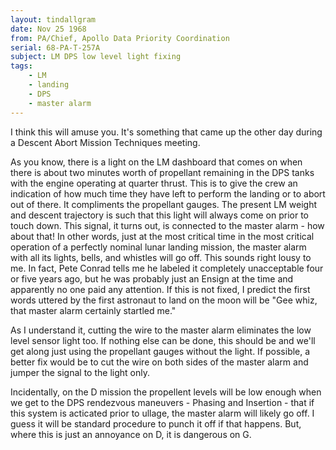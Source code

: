 ```yaml
---
layout: tindallgram
date: Nov 25 1968
from: PA/Chief, Apollo Data Priority Coordination
serial: 68-PA-T-257A
subject: LM DPS low level light fixing
tags:
    - LM
    - landing
    - DPS
    - master alarm
---
```

I think this will amuse you. It's something that came up the other
day during a Descent Abort Mission Techniques meeting.

As you know, there is a light on the LM dashboard that comes on when
there is about two minutes worth of propellant remaining in the DPS
tanks with the engine operating at quarter thrust.  This is to give
the crew an indication of how much time they have left to perform the
landing or to abort out of there.  It compliments the propellant gauges.
The present LM weight and descent trajectory is such that this light
will always come on prior to touch down.  This signal, it turns out,
is connected to the master alarm - how about that!  In other words,
just at the most critical time in the most critical operation of a
perfectly nominal lunar landing mission, the master alarm with all
its lights, bells, and whistles will go off.  This sounds right lousy
to me.  In fact, Pete Conrad tells me he labeled it completely unacceptable
four or five years ago, but he was probably just an Ensign at the time
and apparently no one paid any attention.  If this is not fixed, I predict
the first words uttered by the first astronaut to land on the moon will be
"Gee whiz, that master alarm certainly startled me."

As I understand it, cutting the wire to the master alarm eliminates the
low level sensor light too.  If nothing else can be done, this should be
and we'll get along just using the propellant gauges without the light.
If possible, a better fix would be to cut the wire on both sides of
the master alarm and jumper the signal to the light only.

Incidentally, on the D mission the propellent  levels will be low enough
when we get to the DPS rendezvous maneuvers - Phasing and Insertion - that
if this system is acticated prior to ullage, the master alarm will likely
go off.  I guess it will be standard procedure to punch it off if that
happens.  But, where this is just an annoyance on D, it is dangerous on G.
